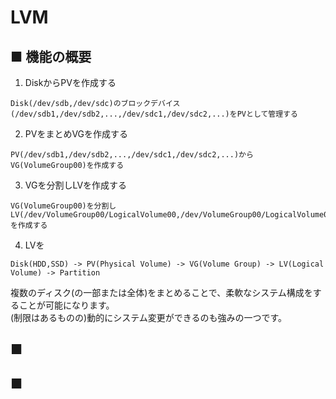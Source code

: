 # LVM
## ■ 機能の概要
1. DiskからPVを作成する
```
Disk(/dev/sdb,/dev/sdc)のブロックデバイス(/dev/sdb1,/dev/sdb2,...,/dev/sdc1,/dev/sdc2,...)をPVとして管理する
```
2. PVをまとめVGを作成する
```
PV(/dev/sdb1,/dev/sdb2,...,/dev/sdc1,/dev/sdc2,...)からVG(VolumeGroup00)を作成する
```
3. VGを分割しLVを作成する
```
VG(VolumeGroup00)を分割しLV(/dev/VolumeGroup00/LogicalVolume00,/dev/VolumeGroup00/LogicalVolume01,...)を作成する
```
4. LVを
```
Disk(HDD,SSD) -> PV(Physical Volume) -> VG(Volume Group) -> LV(Logical Volume) -> Partition
```

複数のディスク(の一部または全体)をまとめることで、柔軟なシステム構成をすることが可能になります。  
(制限はあるものの)動的にシステム変更ができるのも強みの一つです。
## ■
## ■
